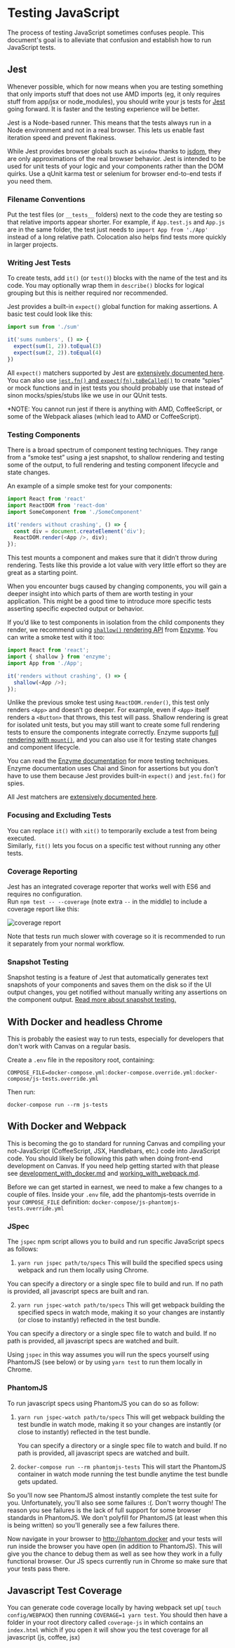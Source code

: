 # Testing JavaScript

The process of testing JavaScript sometimes confuses people. This document's goal
is to alleviate that confusion and establish how to run JavaScript tests.

## Jest
Whenever possible, which for now means when you are testing something that only imports
stuff that does not use AMD imports (eg, it only requires
stuff from app/jsx or node_modules), you should write your js tests for
[Jest](https://facebook.github.io/jest/) going forward. It is faster and the testing experience will be better.

Jest is a Node-based runner. This means that the tests always run in a Node environment and not in a real browser. This lets us enable fast iteration speed and prevent flakiness.

While Jest provides browser globals such as `window` thanks to [jsdom](https://github.com/tmpvar/jsdom), they are only approximations of the real browser behavior. Jest is intended to be used for unit tests of your logic and your components rather than the DOM quirks. Use a qUnit karma test or selenium for browser end-to-end tests if you need them.

### Filename Conventions

Put the test files (or `__tests__` folders) next to the code they are testing so that relative imports appear shorter. For example, if `App.test.js` and `App.js` are in the same folder, the test just needs to `import App from './App'` instead of a long relative path. Colocation also helps find tests more quickly in larger projects.

### Writing Jest Tests

To create tests, add `it()` (or `test()`) blocks with the name of the test and its code. You may optionally wrap them in `describe()` blocks for logical grouping but this is neither required nor recommended.

Jest provides a built-in `expect()` global function for making assertions. A basic test could look like this:

```js
import sum from './sum'

it('sums numbers', () => {
  expect(sum(1, 2)).toEqual(3)
  expect(sum(2, 2)).toEqual(4)
})
```

All `expect()` matchers supported by Jest are [extensively documented here](http://facebook.github.io/jest/docs/api.html#expect-value).<br>
You can also use [`jest.fn()` and `expect(fn).toBeCalled()`](http://facebook.github.io/jest/docs/api.html#tobecalled) to create “spies” or mock functions and in jest tests you should probably use that instead of sinon mocks/spies/stubs like we use in our QUnit tests.

*NOTE: You cannot run jest if there is anything with AMD, CoffeeScript, or some of the Webpack aliases (which lead to AMD or CoffeeScript).

### Testing Components

There is a broad spectrum of component testing techniques. They range from a “smoke test” using a jest snapshot, to shallow rendering and testing some of the output, to full rendering and testing component lifecycle and state changes.

An example of a simple smoke test for your components:

```js
import React from 'react'
import ReactDOM from 'react-dom'
import SomeComponent from './SomeComponent'

it('renders without crashing', () => {
  const div = document.createElement('div');
  ReactDOM.render(<App />, div);
});
```

This test mounts a component and makes sure that it didn’t throw during rendering. Tests like this provide a lot value with very little effort so they are great as a starting point.

When you encounter bugs caused by changing components, you will gain a deeper insight into which parts of them are worth testing in your application. This might be a good time to introduce more specific tests asserting specific expected output or behavior.

If you’d like to test components in isolation from the child components they render, we recommend using [`shallow()` rendering API](http://airbnb.io/enzyme/docs/api/shallow.html) from [Enzyme](http://airbnb.io/enzyme/). You can write a smoke test with it too:

```js
import React from 'react';
import { shallow } from 'enzyme';
import App from './App';

it('renders without crashing', () => {
  shallow(<App />);
});
```

Unlike the previous smoke test using `ReactDOM.render()`, this test only renders `<App>` and doesn’t go deeper. For example, even if `<App>` itself renders a `<Button>` that throws, this test will pass. Shallow rendering is great for isolated unit tests, but you may still want to create some full rendering tests to ensure the components integrate correctly. Enzyme supports [full rendering with `mount()`](http://airbnb.io/enzyme/docs/api/mount.html), and you can also use it for testing state changes and component lifecycle.

You can read the [Enzyme documentation](http://airbnb.io/enzyme/) for more testing techniques. Enzyme documentation uses Chai and Sinon for assertions but you don’t have to use them because Jest provides built-in `expect()` and `jest.fn()` for spies.

All Jest matchers are [extensively documented here](http://facebook.github.io/jest/docs/api.html#expect-value).

### Focusing and Excluding Tests

You can replace `it()` with `xit()` to temporarily exclude a test from being executed.<br>
Similarly, `fit()` lets you focus on a specific test without running any other tests.

### Coverage Reporting

Jest has an integrated coverage reporter that works well with ES6 and requires no configuration.<br>
Run `npm test -- --coverage` (note extra `--` in the middle) to include a coverage report like this:

![coverage report](http://i.imgur.com/5bFhnTS.png)

Note that tests run much slower with coverage so it is recommended to run it separately from your normal workflow.

### Snapshot Testing

Snapshot testing is a feature of Jest that automatically generates text snapshots of
your components and saves them on the disk so if the UI output changes, you get
notified without manually writing any assertions on the component output.
[Read more about snapshot testing.](http://facebook.github.io/jest/blog/2016/07/27/jest-14.html)

## With Docker and headless Chrome

This is probably the easiest way to run tests, especially for developers that
don't work with Canvas on a regular basis.

Create a `.env` file in the repository root, containing:

```
COMPOSE_FILE=docker-compose.yml:docker-compose.override.yml:docker-compose/js-tests.override.yml
```

Then run:

```
docker-compose run --rm js-tests
```

## With Docker and Webpack

This is becoming the go to standard for running Canvas and compiling your not-JavaScript
(CoffeeScript, JSX, Handlebars, etc.) code into JavaScript code.  You should likely
be following this path when doing front-end development on Canvas.  If you need help
getting started with that please see [development_with_docker.md](https://github.com/instructure/canvas-lms/blob/master/doc/development_with_docker.md)
and [working_with_webpack.md](https://github.com/instructure/canvas-lms/blob/master/doc/working_with_webpack.md).

Before we can get started in earnest, we need to make a few changes to a couple
of files. Inside your `.env` file, add the phantomjs-tests override in your
`COMPOSE_FILE` definition: `docker-compose/js-phantomjs-tests.override.yml`

### JSpec

The `jspec` npm script allows you to build and run specific JavaScript specs as follows:

1) `yarn run jspec path/to/specs`
  This will build the specified specs using webpack and run them locally using Chrome.

  You can specify a directory or a single spec file to build and run. If no path
  is provided, all javascript specs are built and ran.

2) `yarn run jspec-watch path/to/specs`
  This will get webpack building the specified specs in watch mode, making it so your
  changes are instantly (or close to instantly) reflected in the test bundle.

  You can specify a directory or a single spec file to watch and build. If no path
  is provided, all javascript specs are watched and built.

  Using `jspec` in this way assumes you will run the specs yourself using PhantomJS
  (see below) or by using `yarn test` to run them locally in Chrome.

### PhantomJS

To run javascript specs using PhantomJS you can do so as follow:

1) `yarn run jspec-watch path/to/specs`
   This will get webpack building the test bundle in watch mode, making it so your
   changes are instantly (or close to instantly) reflected in the test bundle.

   You can specify a directory or a single spec file to watch and build. If no path
   is provided, all javascript specs are watched and built.

2) `docker-compose run --rm phantomjs-tests`
   This will start the PhantomJS container in watch mode running the test bundle
   anytime the test bundle gets updated.

So you'll now see PhantomJS almost instantly complete the test suite for you.
Unfortunately, you'll also see some failures :(. Don't worry though!  The reason
you see failures is the lack of full support for some browser standards in PhantomJS.
We don't polyfill for PhantomJS (at least when this is being written) so you'll generally
see a few failures there.

Now navigate in your browser to http://phantom.docker and your tests will run inside
the browser you have open (in addition to PhantomJS).  This will give you the chance
to debug them as well as see how they work in a fully functional browser.  Our JS
specs currently run in Chrome so make sure that your tests pass there.

## Javascript Test Coverage

You can generate code coverage locally by having webpack
set up( `touch config/WEBPACK`) then running `COVERAGE=1 yarn test`.
You should then have a folder in your root directory called `coverage-js`
in which contains an `index.html` which if you open it will show you
the test coverage for all javascript (js, coffee, jsx)
